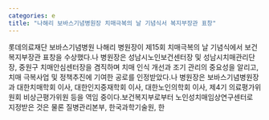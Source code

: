 ```yaml
---
categories: e
title: "나해리 보바스기념병원장 치매극복의 날 기념식서 복지부장관 표창"
---
```

롯데의료재단 보바스기념병원 나해리 병원장이 제15회 치매극복의 날 기념식에서 보건복지부장관 표창을 수상했다.나 병원장은 성남시노인보건센터장 및 성남시치매관리단장, 중원구 치매안심센터장을 겸직하며 치매 인식 개선과 조기 관리의 중요성을 알리고, 치매 극복사업 및 정책추진에 기여한 공로를 인정받았다.나 병원장은 보바스기념병원장과 대한치매학회 이사, 대한인지중재학회 이사, 대한노인의학회 이사, 제4기 의료평가위원회 비상근평가위원 등을 역임 중이다.보건복지부로부터 노인성치매임상연구센터로 지정받은 것은 물론 질병관리본부, 한국과학기술원, 한